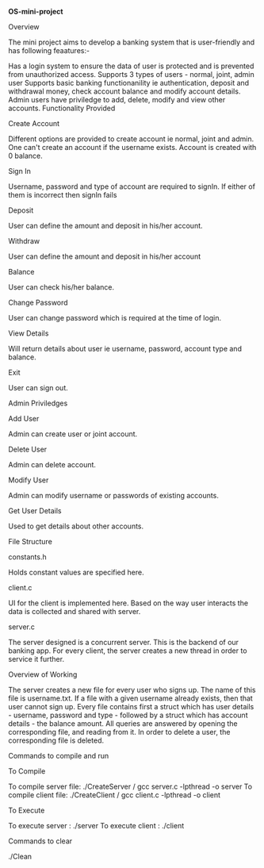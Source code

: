 **OS-mini-project**

Overview

The mini project aims to develop a banking system that is user-friendly and has following feaatures:-

Has a login system to ensure the data of user is protected and is prevented from unauthorized access.
Supports 3 types of users - normal, joint, admin user
Supports basic banking functionanility ie authentication, deposit and withdrawal money, check account balance and modify account details.
Admin users have priviledge to add, delete, modify and view other accounts.
Functionality Provided

Create Account

Different options are provided to create account ie normal, joint and admin. One can't create an account if the username exists. Account is created with 0 balance.

Sign In

Username, password and type of account are required to signIn. If either of them is incorrect then signIn fails

Deposit

User can define the amount and deposit in his/her account.

Withdraw

User can define the amount and deposit in his/her account

Balance

User can check his/her balance.

Change Password

User can change password which is required at the time of login.

View Details

Will return details about user ie username, password, account type and balance.

Exit

User can sign out.

Admin Priviledges

Add User

Admin can create user or joint account.

Delete User

Admin can delete account.

Modify User

Admin can modify username or passwords of existing accounts.

Get User Details

Used to get details about other accounts.

File Structure

constants.h

Holds constant values are specified here.

client.c

UI for the client is implemented here. Based on the way user interacts the data is collected and shared with server.

server.c

The server designed is a concurrent server. This is the backend of our banking app. For every client, the server creates a new thread in order to service it further.

Overview of Working

The server creates a new file for every user who signs up. The name of this file is username.txt. If a file with a given username already exists, then that user cannot sign up. Every file contains first a struct which has user details - username, password and type - followed by a struct which has account details - the balance amount. All queries are answered by opening the corresponding file, and reading from it. In order to delete a user, the corresponding file is deleted.

Commands to compile and run

To Compile

To compile server file: ./CreateServer / gcc server.c -lpthread -o server To compile client file: ./CreateClient / gcc client.c -lpthread -o client

To Execute

To execute server : ./server To execute client : ./client

Commands to clear

./Clean
